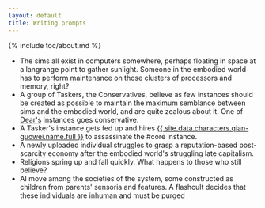 ```yaml
---
layout: default
title: Writing prompts
---
```


{% include toc/about.md %}

* The sims all exist in computers somewhere, perhaps floating in space at a langrange point to gather sunlight. Someone in the embodied world has to perform maintenance on those clusters of processors and memory, right?
* A group of Taskers, the Conservatives, believe as few instances should be created as possible to maintain the maximum semblance between sims and the embodied world, and are quite zealous about it. One of [Dear's](/about/characters#dear) instances goes conservative.
* A Tasker's instance gets fed up and hires [{{ site.data.characters.qian-guowei.name.full }}](/about/characters#qian-guowei) to assassinate the #core instance.
* A newly uploaded individual struggles to grasp a reputation-based post-scarcity economy after the embodied world's struggling late capitalism.
* Religions spring up and fall quickly. What happens to those who still believe?
* AI move among the societies of the system, some constructed as children from parents' sensoria and features. A flashcult decides that these individuals are inhuman and must be purged
